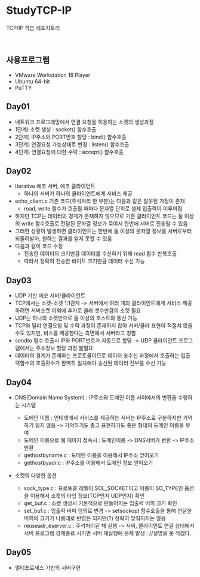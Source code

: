 # StudyTCP-IP
TCP/IP 학습 레포지토리

<br>

## 사용프로그램
- VMware Workstation 16 Player
- Ubuntu 64-bit
- PuTTY


## Day01
- 네트워크 프로그래밍에서 연결 요청을 허용하는 소켓의 생성과정
- 1단계) 소켓 생성 : socket() 함수호출
- 2단계) IP주소와 PORT번호 할당 : bind() 함수호출
- 3단계) 연결요청 가능상태로 변경 : listen() 함수호출
- 4단계) 연결요청에 대한 수락 : accept() 함수호출

## Day02
- Iterative 에코 서버, 에코 클라이언트
  - 하나의 서버가 하나의 클라이언트에게 서비스 제공
- echo_client.c 기존 코드(주석처리 한 부분)는 다음과 같은 잘못된 가정이 존재
  - read, write 함수가 호출될 때마다 문자열 단위로 셀제 입출력이 이루어짐
- 하지만 TCP는 데이터의 경계가 존재하지 않으므로 기존 클라이언트 코드는 둘 이상의 write 함수호출로 전달된 문자열 정보가 묶여서 한번에 서버로 전송될 수 있음
- 그러한 상황이 발생하면 클라이언트는 한번에 둘 이상의 문자열 정보를 서버로부터 되돌려받아, 원하는 결과를 얻지 못할 수 있음
- 다음과 같이 코드 수정
  - 전송한 데이터의 크기만큼 데이터를 수신하기 위해 read 함수 반복호출
  - 따라서 정확히 전송한 바이트 크기만큼 데이터 수신 가능

## Day03
- UDP 기반 에코 서버/클라이언트
 - TCP에서는 소켓-소켓 1:1관계 -> 서버에서 여러 개의 클라이언트에게 서비스 제공하려면 서버소켓 이외에 추가로 클라 갯수만큼의 소켓 필요
 - UDP는 하나의 소켓만으로 둘 이상의 호스트와 통신 가능
 - TCP와 달리 연결요청 및 수락 과정이 존재하지 않아 서버/클라 표현이 적절치 않을 수도 있지만, 비스를 제공한다는  측면에서 서버라고 칭함
 - sendto 함수 호출시 IP와 PORT번호가 자동으로 할당 -> UDP 클라이언트 프로그램에서는 주소정보 할당 과정 불필요
 - 데이터의 경계가 존재하는 프로토콜이므로 데이터 송수신 과정에서 호출하는 입출력함수의 호출횟수가 완벽히 일치해야 송신된 데이터 전부를 수신 가능
 
 ## Day04
 - DNS(Domain Name System) : IP주소와 도메인 이름 사이에서의 변환을 수행하는 시스템
   - 도메인 이름 : 인테넷에서 서비스를 제공하는 서버는 IP주소로 구분하지만 기억하기 쉽지 않음 -> 기억하기도 좋고 표현하기도 좋은 형태의 도메인 이름을 부여
   - 도메인 이름으로 웹 페이지 접속시 : 도메인이름 -> DNS서버가 변환 -> IP주소 반환
   - gethostbyname.c : 도메인 이름을 이용해서 IP주소 얻어오기
   - gethostbyadr.c :  IP주소를 이용해서 도메인 정보 얻어오기
 
 - 소켓의 다양한 옵션
   - sock_type.c : 프로토콜 레벨이 SOL_SOCKET이고 이름이 SO_TYPE인 옵션을 이용해서 소켓의 타입 정보(TCP인지 UDP인지) 확인
   - get_buf.c : 소켓 생성시 기본적으로 만들어지는 입출력 버퍼 크기 확인
   - set_buf.c : 입출력 버퍼 임의로 변경 -> setsockopt 함수호출을 통해 전달한 버퍼의 크기가 나름대로 반영은 되지만(?) 정확히 맞춰지지는 않음 
   - reuseadr_eserver.c : 주석처리된 채 실행 -> 서버, 클라이언트 연결 상태에서 서버 프로그램 강제종료 시키면 서버 재실행에 문제 발생 : //설명을 못 적겠다.
   
 ## Day05
 - 멀티프로세스 기반의 서버구현
